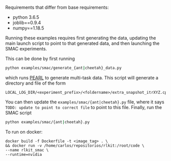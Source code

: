 Requirements that differ from base requirements:
 - python 3.6.5
 - joblib==0.9.4
 - numpy==1.18.5
 
Running these examples requires first generating the data, updating the main launch script to point to that generated data, and then launching the SMAC experiments.

This can be done by first running
```bash
python examples/smac/generate_{ant|cheetah}_data.py
```
which runs [PEARL](https://github.com/katerakelly/oyster) to generate multi-task data.
This script will generate a directory and file of the form
```
LOCAL_LOG_DIR/<experiment_prefix>/<foldername>/extra_snapshot_itrXYZ.cpkl
```

You can then update the `examples/smac/{ant|cheetah}.py` file, where it says `TODO: update to point to correct file` to point to this file.
Finally, run the SMAC script
```bash
python examples/smac/{ant|cheetah}.py
```

To run on docker:

```shell
docker build -f Dockerfile -t <image_tag> . \ 
&& docker run -v /home/carlos/repositorios/rlkit:/root/code \ 
--name rlkit_smac \
--runtime=nvidia 
```
